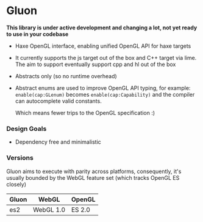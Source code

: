 # Gluon
**This library is under active development and changing a lot, not yet ready to use in your codebase**

- Haxe OpenGL interface, enabling unified OpenGL API for haxe targets
- It currently supports the js target out of the box and C++ target via lime. The aim to support eventually support cpp and hl out of the box
- Abstracts only (so no runtime overhead)
- Abstract enums are used to improve OpenGL API typing, for example:
	`enable(cap:GLenum)`
	becomes
	`enable(cap:Capability)`
	and the compiler can autocomplete valid constants.

	Which means fewer trips to the OpenGL specification :)

### Design Goals
- Dependency free and minimalistic

### Versions
Gluon aims to execute with parity across platforms, consequently, it's usually bounded by the WebGL feature set (which tracks OpenGL ES closely)

| Gluon     | WebGL     | OpenGL |
|-----------|-----------|--------|
| es2       | WebGL 1.0 | ES 2.0 |